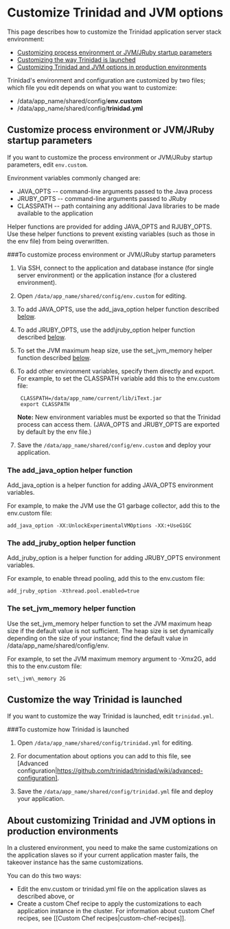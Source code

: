 # Customize Trinidad and JVM options

This page describes how to customize the Trinidad application server stack environment:  
 
* [Customizing process environment or JVM/JRuby startup parameters][2]  
* [Customizing the way Trinidad is launched][3]
* [Customizing Trinidad and JVM options in production environments][4]


Trinidad's environment and configuration are customized by two files; which file you edit depends on what you want to customize:  

* /data/app_name/shared/config/**env.custom**
* /data/app_name/shared/config/**trinidad.yml**


<h2 id="topic2">Customize process environment or JVM/JRuby startup parameters</h2>

If you want to customize the process environment or JVM/JRuby startup parameters, edit `env.custom`.

Environment variables commonly changed are:  

   * JAVA_OPTS -- command-line arguments passed to the Java process  
   * JRUBY_OPTS -- command-line arguments passed to JRuby  
   * CLASSPATH -- path containing any additional Java libraries to be made available to the application  

Helper functions are provided for adding JAVA_OPTS and RJUBY_OPTS. Use these helper functions to prevent existing variables (such as those in the env file) from being overwritten. 

###To customize process environment or JVM/JRuby startup parameters

1. Via SSH, connect to the application and database instance (for single server environment) or the application instance (for a clustered environment).  

2. Open `/data/app_name/shared/config/env.custom` for editing.  

3. To add JAVA_OPTS, use the add\_java\_option helper function described [below][A].

4. To add JRUBY_OPTS, use the add\jruby\_option helper function described [below][B].
	
5. To set the JVM maximum heap size, use the set\_jvm\_memory helper function described [below][C].

6. To add other environment variables, specify them directly and export. For example, to set the CLASSPATH variable add this to the env.custom file:  

        CLASSPATH=/data/app_name/current/lib/iText.jar
        export CLASSPATH

    **Note:** New environment variables must be exported so that the Trinidad process can access them. (JAVA\_OPTS and JRUBY\_OPTS are exported by default by the env file.)

8. Save the `/data/app_name/shared/config/env.custom` and deploy your application.


<h3 id="topicA">The add_java_option helper function</h3>

Add\_java\_option is a helper function for adding JAVA_OPTS environment variables. 

For example, to make the JVM use the G1 garbage collector, add this to the env.custom file:  

    add_java_option -XX:UnlockExperimentalVMOptions -XX:+UseG1GC

<h3 id="topicB">The add_jruby_option helper function</h3>
	
Add\_jruby\_option is a helper function for adding JRUBY_OPTS environment variables.
	
For example, to enable thread pooling, add this to the env.custom file:
	
	add_jruby_option -Xthread.pool.enabled=true	
	
<h3 id="topicC">The set_jvm_memory helper function</h3>

Use the set\_jvm\_memory helper function to set the JVM maximum heap size if the default value is not sufficient. The heap size is set dynamically depending on the size of your instance; find the default value in /data/app_name/shared/config/env.

For example, to set the JVM maximum memory argument to -Xmx2G, add this to the env.custom file:  
  
    set\_jvm\_memory 2G

<h2 id="topic3">Customize the way Trinidad is launched</h2>

If you want to customize the way Trinidad is launched, edit `trinidad.yml`.

###To customize how Trinidad is launched

1. Open `/data/app_name/shared/config/trinidad.yml` for editing.  
   
2. For documentation about options you can add to this file, see [Advanced configuration|https://github.com/trinidad/trinidad/wiki/advanced-configuration].  
  
3. Save the `/data/app_name/shared/config/trinidad.yml` file and deploy your application.
 

<h2 id="topic4">About customizing Trinidad and JVM options in production environments</h2>

In a clustered environment, you need to make the same customizations on the application slaves so if your current application master fails, the takeover instance has the same customizations. 

You can do this two ways:  

* Edit the env.custom or trinidad.yml file on the application slaves as described above, or 
* Create a custom Chef recipe to apply the customizations to each application instance in the cluster. For information about custom Chef recipes, see [[Custom Chef recipes|custom-chef-recipes]]. 

[1]: #topic1        "topic1"
[2]: #topic2        "topic2"
[3]: #topic3        "topic3"
[4]: #topic4        "topic4"
[5]: #topic5        "topic5"
[6]: #topic6        "topic6"
[7]: #topic7        "topic7"
[8]: #topic8        "topic8"
[9]: #topic9        "topic9"
[A]: #topicA        "topicA"
[B]: #topicB        "topicB"
[C]: #topicC        "topicC"